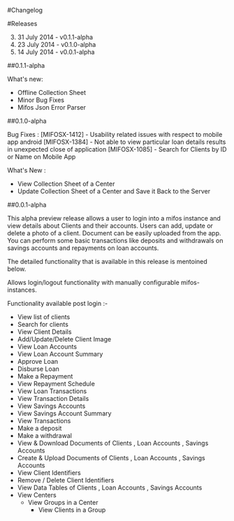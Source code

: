 #Changelog


#Releases

3. 31 July 2014 - v0.1.1-alpha
2. 23 July 2014 - v0.1.0-alpha
1. 14 July 2014 - v0.0.1-alpha

##0.1.1-alpha

What's new:
* Offline Collection Sheet
* Minor Bug Fixes
* Mifos Json Error Parser

##0.1.0-alpha

Bug Fixes :
[MIFOSX-1412] - Usability related issues with respect to mobile app android
[MIFOSX-1384] - Not able to view particular loan details results in unexpected close of application
[MIFOSX-1085] - Search for Clients by ID or Name on Mobile App

What's New :
* View Collection Sheet of a Center
* Update Collection Sheet of a Center and Save it Back to the Server


##0.0.1-alpha

This alpha preview release allows a user to login into a mifos instance and view details about Clients and their accounts. 
Users can add, update or delete a photo of a client. Document can be easily uploaded from the app. You can perform some 
basic transactions like deposits and withdrawals on savings accounts and repayments on loan accounts. 

The detailed functionality that is available in this release is mentoined below.

Allows login/logout functionality with manually configurable mifos-instances. 

Functionality available post login :-

* View list of clients  
* Search for clients 
* View Client Details
* Add/Update/Delete Client Image
* View Loan Accounts 
* View Loan Account Summary
* Approve Loan 
* Disburse Loan 
* Make a Repayment 
* View Repayment Schedule 
* View Loan Transactions 
* View Transaction Details 
* View Savings Accounts 
* View Savings Account Summary 
* View Transactions 
* Make a deposit 
* Make a withdrawal 
* View & Download Documents of Clients , Loan Accounts , Savings Accounts 
* Create & Upload Documents of Clients , Loan Accounts , Savings Accounts 
* View Client Identifiers 
* Remove / Delete Client Identifiers
* View Data Tables of Clients , Loan Accounts , Savings Accounts 
* View Centers
	* View Groups in a Center
		* View Clients in a Group

